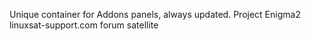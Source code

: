 Unique container for Addons panels, always updated.
Project Enigma2
linuxsat-support.com forum satellite
